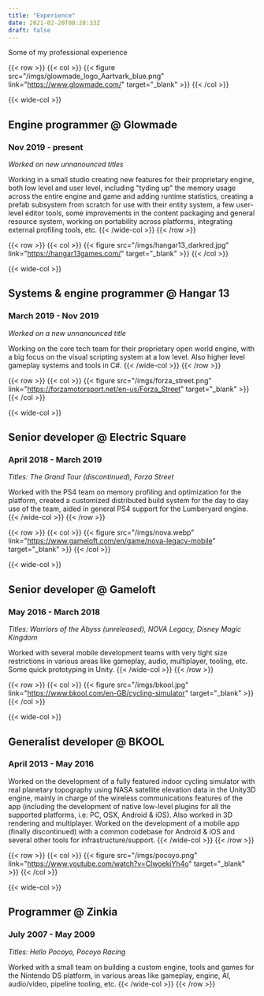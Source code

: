 ```yaml
---
title: "Experience"
date: 2021-02-20T08:28:33Z
draft: false
---
```


Some of my professional experience

{{< row >}}
{{< col >}} {{< figure src="/imgs/glowmade_logo_Aartvark_blue.png" link="https://www.glowmade.com/" target="_blank" >}} {{< /col >}}

{{< wide-col >}}
## Engine programmer @ Glowmade
### Nov 2019 - present
_Worked on new unnanounced titles_

Working in a small studio creating new features for their proprietary engine, both low level and user level, including "tyding up" the memory usage across the entire engine and game and adding runtime statistics, creating a prefab subsystem from scratch for use with their entity system, a few user-level editor tools, some improvements in the content packaging and general resource system, working on portability across platforms, integrating external profiling tools, etc.
{{< /wide-col >}}
{{< /row >}}

{{< row >}}
{{< col >}} {{< figure src="/imgs/hangar13_darkred.jpg" link="https://hangar13games.com/" target="_blank" >}} {{< /col >}}

{{< wide-col >}}
## Systems & engine programmer @ Hangar 13
### March 2019 - Nov 2019
_Worked on a new unnanounced title_

Working on the core tech team for their proprietary open world engine, with a big focus on the visual scripting system at a low level. Also higher level gameplay systems and tools in C#.
{{< /wide-col >}}
{{< /row >}}

{{< row >}}
{{< col >}} {{< figure src="/imgs/forza_street.png" link="https://forzamotorsport.net/en-us/Forza_Street" target="_blank" >}} {{< /col >}}

{{< wide-col >}}
## Senior developer @ Electric Square
### April 2018 - March 2019
_Titles: The Grand Tour (discontinued), Forza Street_

Worked with the PS4 team on memory profiling and optimization for the platform, created a customized distributed build system for the day to day use of the team, aided in general PS4 support for the Lumberyard engine.
{{< /wide-col >}}
{{< /row >}}

{{< row >}}
{{< col >}} {{< figure src="/imgs/nova.webp" link="https://www.gameloft.com/en/game/nova-legacy-mobile" target="_blank" >}} {{< /col >}}

{{< wide-col >}}
## Senior developer @ Gameloft
### May 2016 - March 2018
_Titles: Warriors of the Abyss (unreleased), NOVA Legacy, Disney Magic Kingdom_

Worked with several mobile development teams with very tight size restrictions in various areas like gameplay, audio, multiplayer, tooling, etc. Some quick prototyping in Unity.
{{< /wide-col >}}
{{< /row >}}

{{< row >}}
{{< col >}} {{< figure src="/imgs/bkool.jpg" link="https://www.bkool.com/en-GB/cycling-simulator" target="_blank" >}} {{< /col >}}

{{< wide-col >}}
## Generalist developer @ BKOOL
### April 2013 - May 2016
Worked on the development of a fully featured indoor cycling simulator with real planetary topography using NASA satellite elevation data in the Unity3D engine, mainly in charge of the wireless communications features of the app (including the development of native low-level plugins for all the supported platforms, i.e: PC, OSX, Android & iOS). Also worked in 3D rendering and multiplayer.
Worked on the development of a mobile app (finally discontinued) with a common codebase for Android & iOS and several other tools for infrastructure/support.
{{< /wide-col >}}
{{< /row >}}

{{< row >}}
{{< col >}} {{< figure src="/imgs/pocoyo.png" link="https://www.youtube.com/watch?v=ClwoekiYh4o" target="_blank" >}} {{< /col >}}

{{< wide-col >}}
## Programmer @ Zinkia
### July 2007 - May 2009
_Titles: Hello Pocoyo, Pocoyo Racing_

Worked with a small team on building a custom engine, tools and games for the Nintendo DS platform, in various areas like gameplay, engine, AI, audio/video, pipeline tooling, etc.
{{< /wide-col >}}
{{< /row >}}
